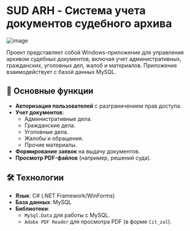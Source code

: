 # SUD ARH - Система учета документов судебного архива

![image](https://github.com/user-attachments/assets/ba3faa18-b99a-47be-b192-af941379aa5e)

Проект представляет собой Windows-приложение для управления архивом судебных документов, включая учет административных, гражданских, уголовных дел, жалоб и материалов. Приложение взаимодействует с базой данных MySQL.

## 📌 Основные функции

- **Авторизация пользователей** с разграничением прав доступа.
- **Учет документов**:
  - Административные дела.
  - Гражданские дела.
  - Уголовные дела.
  - Жалобы и обращения.
  - Прочие материалы.
- **Формирование заявок** на выдачу документов.
- **Просмотр PDF-файлов** (например, решений суда).

## 🛠 Технологии

- **Язык**: C# (.NET Framework/WinForms)
- **База данных**: MySQL
- **Библиотеки**:
  - `MySql.Data` для работы с MySQL.
  - `Adobe PDF Reader` для просмотра PDF (в форме `Cit_zal`).
